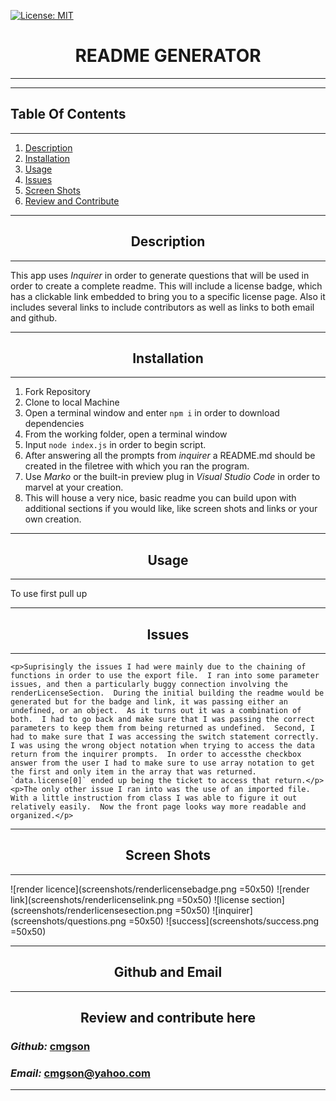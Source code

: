 
   [![License: MIT](https://img.shields.io/badge/License-MIT-yellow.svg)](https://opensource.org/licenses/MIT)


# <div align='center'> **README GENERATOR** </div>

--- 

--- 

## **Table Of Contents** 

---

1. [Description](#description)
2. [Installation](#installation)
3. [Usage](#usage)
4. [Issues](#issues)
5. [Screen Shots](#screenshot)
6. [Review and Contribute](#github)
--- 


## <div align ='center'> <a name="description"></a> **Description** </div> 

--- 

This app uses _Inquirer_ in order to generate questions that will be used in order to create a complete readme.  This will include a license badge, which has a clickable link embedded to bring you to a specific license page.  Also it includes several links to include contributors as well as links to both email and github.

--- 
 
## <div align ='center'> <a name="installation"></a> **Installation** </div>
--- 
 
1. Fork Repository
2. Clone to local Machine
3. Open a terminal window and enter `npm i` in order to download dependencies
4. From the working folder, open a terminal window
5. Input `node index.js` in order to begin script.
6. After answering all the prompts from _inquirer_ a README.md should be created in the filetree with which you ran the program.
7. Use _Marko_ or the built-in preview plug in _Visual Studio Code_ in order to marvel at your creation.
8. This will house a very nice, basic readme you can build upon with additional sections if you would like, like screen shots and links or your own creation.
--- 

## <div align ='center'> <a name="usage"></a> **Usage** </div>

--- 

To use first pull up 

--- 

## <div align ='center'> <a name="issues"></a> **Issues** </div>

--- 
```
<p>Suprisingly the issues I had were mainly due to the chaining of functions in order to use the export file.  I ran into some parameter issues, and then a particularly buggy connection involving the renderLicenseSection.  During the initial building the readme would be generated but for the badge and link, it was passing either an undefined, or an object.  As it turns out it was a combination of both.  I had to go back and make sure that I was passing the correct parameters to keep them from being returned as undefined.  Second, I had to make sure that I was accessing the switch statement correctly.  I was using the wrong object notation when trying to access the data return from the inquirer prompts.  In order to accessthe checkbox answer from the user I had to make sure to use array notation to get the first and only item in the array that was returned.  `data.license[0]` ended up being the ticket to access that return.</p>
<p>The only other issue I ran into was the use of an imported file.  With a little instruction from class I was able to figure it out relatively easily.  Now the front page looks way more readable and organized.</p>
```
--- 

## <div align ='center'> <a name="screenshot"></a> **Screen Shots** </div>

--- 

![render licence](screenshots/renderlicensebadge.png =50x50) ![render link](screenshots/renderlicenselink.png =50x50) ![license section](screenshots/renderlicensesection.png =50x50) ![inquirer](screenshots/questions.png =50x50)
![success](screenshots/success.png =50x50)


--- 

## <div align ='center'> <a name="github"></a> **Github and Email** </div>

--- 

## <div align ='center'> **Review and contribute here**</div>

### _Github:_ [cmgson](https://github.com/cmgson)



### _Email:_ cmgson@yahoo.com

--- 
